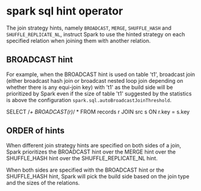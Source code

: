 # spark sql hint operator

The join strategy hints, namely `BROADCAST`, `MERGE`, `SHUFFLE_HASH` and `SHUFFLE_REPLICATE_NL`, instruct Spark to use the hinted strategy on each specified relation when joining them with another relation.

## BROADCAST hint

For example, when the BROADCAST hint is used on table 't1', broadcast join (either broadcast hash join or broadcast nested loop join depending on whether there is any equi-join key) with 't1' as the build side will be prioritized by Spark even if the size of table 't1' suggested by the statistics is above the configuration `spark.sql.autoBroadcastJoinThreshold`.

  SELECT
    /*+ BROADCAST(r)*/ *
  FROM
    records r
  JOIN src s
  ON r.key = s.key

## ORDER of hints

When different join strategy hints are specified on both sides of a join, Spark prioritizes the BROADCAST hint over the MERGE hint over the SHUFFLE_HASH hint over the SHUFFLE_REPLICATE_NL hint.

When both sides are specified with the BROADCAST hint or the SHUFFLE_HASH hint, Spark will pick the build side based on the join type and the sizes of the relations.
